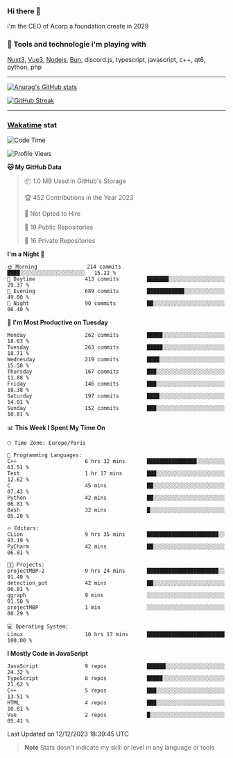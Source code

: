 ### Hi there 👋

i'm the CEO of Acorp a foundation create in 2029  

### 🧰 Tools and technologie i'm playing with

[Nuxt3](https://nuxt.com), [Vue3](https://vuejs.org/), [Nodejs](https://nodejs.org), [Bun](https://bun.sh/), discord.js, typescript, javascript, c++, qt6, python, php

---

[![Anurag's GitHub stats](https://github-readme-stats.vercel.app/api?username=ackimixs&show_icons=true&theme=github_dark&count_private=true)](https://www.ackimixs.xyz)

[![GitHub Streak](https://github-readme-streak-stats.herokuapp.com?user=Ackimixs&theme=github-dark-blue&date_format=j%20M%5B%20Y%5D&mode=weekly)](https://git.io/streak-stats)

---
 
 ### [Wakatime](https://wakatime.com/) stat

<!--START_SECTION:waka-->
![Code Time](http://img.shields.io/badge/Code%20Time-891%20hrs%203%20mins-blue)

![Profile Views](http://img.shields.io/badge/Profile%20Views-0-blue)

**🐱 My GitHub Data** 

> 📦 1.0 MB Used in GitHub's Storage 
 > 
> 🏆 452 Contributions in the Year 2023
 > 
> 🚫 Not Opted to Hire
 > 
> 📜 19 Public Repositories 
 > 
> 🔑 16 Private Repositories 
 > 
**I'm a Night 🦉** 

```text
🌞 Morning                214 commits         ████░░░░░░░░░░░░░░░░░░░░░   15.22 % 
🌆 Daytime                413 commits         ███████░░░░░░░░░░░░░░░░░░   29.37 % 
🌃 Evening                689 commits         ████████████░░░░░░░░░░░░░   49.00 % 
🌙 Night                  90 commits          ██░░░░░░░░░░░░░░░░░░░░░░░   06.40 % 
```
📅 **I'm Most Productive on Tuesday** 

```text
Monday                   262 commits         █████░░░░░░░░░░░░░░░░░░░░   18.63 % 
Tuesday                  263 commits         █████░░░░░░░░░░░░░░░░░░░░   18.71 % 
Wednesday                219 commits         ████░░░░░░░░░░░░░░░░░░░░░   15.58 % 
Thursday                 167 commits         ███░░░░░░░░░░░░░░░░░░░░░░   11.88 % 
Friday                   146 commits         ███░░░░░░░░░░░░░░░░░░░░░░   10.38 % 
Saturday                 197 commits         ████░░░░░░░░░░░░░░░░░░░░░   14.01 % 
Sunday                   152 commits         ███░░░░░░░░░░░░░░░░░░░░░░   10.81 % 
```


📊 **This Week I Spent My Time On** 

```text
🕑︎ Time Zone: Europe/Paris

💬 Programming Languages: 
C++                      6 hrs 32 mins       ████████████████░░░░░░░░░   63.51 % 
Text                     1 hr 17 mins        ███░░░░░░░░░░░░░░░░░░░░░░   12.62 % 
C                        45 mins             ██░░░░░░░░░░░░░░░░░░░░░░░   07.43 % 
Python                   42 mins             ██░░░░░░░░░░░░░░░░░░░░░░░   06.81 % 
Bash                     32 mins             █░░░░░░░░░░░░░░░░░░░░░░░░   05.20 % 

🔥 Editors: 
CLion                    9 hrs 35 mins       ███████████████████████░░   93.19 % 
PyCharm                  42 mins             ██░░░░░░░░░░░░░░░░░░░░░░░   06.81 % 

🐱‍💻 Projects: 
projectMBP-2             9 hrs 24 mins       ███████████████████████░░   91.40 % 
detection_pot            42 mins             ██░░░░░░░░░░░░░░░░░░░░░░░   06.81 % 
ggraph                   9 mins              ░░░░░░░░░░░░░░░░░░░░░░░░░   01.50 % 
projectMBP               1 min               ░░░░░░░░░░░░░░░░░░░░░░░░░   00.29 % 

💻 Operating System: 
Linux                    10 hrs 17 mins      █████████████████████████   100.00 % 
```

**I Mostly Code in JavaScript** 

```text
JavaScript               9 repos             ██████░░░░░░░░░░░░░░░░░░░   24.32 % 
TypeScript               8 repos             █████░░░░░░░░░░░░░░░░░░░░   21.62 % 
C++                      5 repos             ███░░░░░░░░░░░░░░░░░░░░░░   13.51 % 
HTML                     4 repos             ███░░░░░░░░░░░░░░░░░░░░░░   10.81 % 
Vue                      2 repos             █░░░░░░░░░░░░░░░░░░░░░░░░   05.41 % 
```




 Last Updated on 12/12/2023 18:39:45 UTC
<!--END_SECTION:waka-->

> **Note**
> Stats dosn't indicate my skill or level in any language or tools
